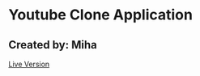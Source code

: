 # Youtube Clone Application

## Created by: Miha


[Live Version](https://reverent-engelbart-b84dc4.netlify.app)

